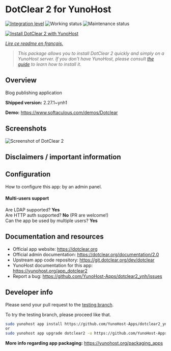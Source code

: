 <!--
N.B.: This README was automatically generated by https://github.com/YunoHost/apps/tree/master/tools/README-generator
It shall NOT be edited by hand.
-->

# DotClear 2 for YunoHost

[![Integration level](https://dash.yunohost.org/integration/dotclear2.svg)](https://dash.yunohost.org/appci/app/dotclear2) ![Working status](https://ci-apps.yunohost.org/ci/badges/dotclear2.status.svg) ![Maintenance status](https://ci-apps.yunohost.org/ci/badges/dotclear2.maintain.svg)

[![Install DotClear 2 with YunoHost](https://install-app.yunohost.org/install-with-yunohost.svg)](https://install-app.yunohost.org/?app=dotclear2)

*[Lire ce readme en français.](./README_fr.md)*

> *This package allows you to install DotClear 2 quickly and simply on a YunoHost server.
If you don't have YunoHost, please consult [the guide](https://yunohost.org/#/install) to learn how to install it.*

## Overview

Blog publishing application

**Shipped version:** 2.27.1~ynh1

**Demo:** https://www.softaculous.com/demos/Dotclear

## Screenshots

![Screenshot of DotClear 2](./doc/screenshots/ss2_dotclear.png)

## Disclaimers / important information

## Configuration

How to configure this app: by an admin panel.

#### Multi-users support

Are LDAP supported? **Yes**  
Are HTTP auth supported? **No** (PR are welcome!)  
Can the app be used by multiple users? **Yes**

## Documentation and resources

* Official app website: <https://dotclear.org>
* Official admin documentation: <https://dotclear.org/documentation/2.0>
* Upstream app code repository: <https://git.dotclear.org/dev/dotclear>
* YunoHost documentation for this app: <https://yunohost.org/app_dotclear2>
* Report a bug: <https://github.com/YunoHost-Apps/dotclear2_ynh/issues>

## Developer info

Please send your pull request to the [testing branch](https://github.com/YunoHost-Apps/dotclear2_ynh/tree/testing).

To try the testing branch, please proceed like that.

``` bash
sudo yunohost app install https://github.com/YunoHost-Apps/dotclear2_ynh/tree/testing --debug
or
sudo yunohost app upgrade dotclear2 -u https://github.com/YunoHost-Apps/dotclear2_ynh/tree/testing --debug
```

**More info regarding app packaging:** <https://yunohost.org/packaging_apps>
